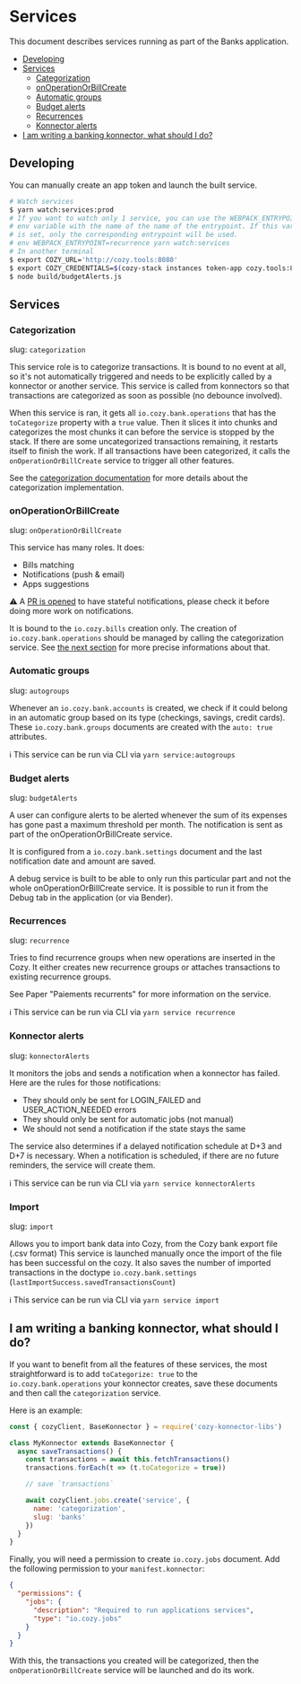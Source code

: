 # Services

This document describes services running as part of the
Banks application.

- [Developing](#developing)
- [Services](#services)
  * [Categorization](#categorization)
  * [onOperationOrBillCreate](#onoperationorbillcreate)
  * [Automatic groups](#automatic-groups)
  * [Budget alerts](#budget-alerts)
  * [Recurrences](#recurrences)
  * [Konnector alerts](#konnector-alerts)
- [I am writing a banking konnector, what should I do?](#i-am-writing-a-banking-konnector-what-should-i-do)

## Developing

You can manually create an app token and launch the built service.

```bash
# Watch services
$ yarn watch:services:prod
# If you want to watch only 1 service, you can use the WEBPACK_ENTRYPOINT
# env variable with the name of the name of the entrypoint. If this var
# is set, only the corresponding entrypoint will be used.
# env WEBPACK_ENTRYPOINT=recurrence yarn watch:services
# In another terminal
$ export COZY_URL='http://cozy.tools:8080'
$ export COZY_CREDENTIALS=$(cozy-stack instances token-app cozy.tools:8080 banks)
$ node build/budgetAlerts.js
```


## Services

### Categorization

slug: `categorization`

This service role is to categorize transactions. It is bound to no event at
all, so it's not automatically triggered and needs to be explicitly called by a
konnector or another service.  This service is called from konnectors so that
transactions are categorized as soon as possible (no debounce involved).

When this service is ran, it gets all `io.cozy.bank.operations` that has the
`toCategorize` property with a `true` value. Then it slices it into chunks and
categorizes the most chunks it can before the service is stopped by the stack.
If there are some uncategorized transactions remaining, it restarts itself to
finish the work. If all transactions have been categorized, it calls the
`onOperationOrBillCreate` service to trigger all other features.

See the [categorization documentation](https://github.com/cozy/cozy-banks/blob/master/docs/categorization.md) for more details about the categorization implementation.

### onOperationOrBillCreate

slug: `onOperationOrBillCreate`

This service has many roles. It does:

* Bills matching
* Notifications (push & email)
* Apps suggestions

:warning: A [PR is opened](https://github.com/cozy/cozy-banks/pull/2077) to have stateful
notifications, please check it before doing more work on notifications.

It is bound to the `io.cozy.bills` creation only. The creation of
`io.cozy.bank.operations` should be managed by calling the categorization
service. See [the next
section](#i-am-writing-a-banking-konnector-what-should-i-do) for more precise
informations about that.

### Automatic groups

slug: `autogroups`

Whenever an `io.cozy.bank.accounts` is created, we check if it could belong in an automatic group based
on its type (checkings, savings, credit cards). These `io.cozy.bank.groups` documents are created with
the `auto: true` attributes.

ℹ️  This service can be run via CLI via `yarn service:autogroups`

### Budget alerts

slug: `budgetAlerts`

A user can configure alerts to be alerted whenever the sum of its expenses has
gone past a maximum threshold per month. The notification is sent as part of the
onOperationOrBillCreate service.

It is configured from a `io.cozy.bank.settings` document and the last notification
date and amount are saved.

A debug service is built to be able to only run this particular part and not the
whole onOperationOrBillCreate service. It is possible to run it from the Debug
tab in the application (or via Bender).

### Recurrences

slug: `recurrence`

Tries to find recurrence groups when new operations are inserted
in the Cozy. It either creates new recurrence groups or attaches transactions
to existing recurrence groups.

See Paper "Paiements recurrents" for more information on the service.

ℹ️  This service can be run via CLI via `yarn service recurrence`

### Konnector alerts

slug: `konnectorAlerts`

It monitors the jobs and sends a notification when a konnector has failed.
Here are the rules for those notifications:

- They should only be sent for LOGIN_FAILED and USER_ACTION_NEEDED errors
- They should only be sent for automatic jobs (not manual)
- We should not send a notification if the state stays the same

The service also determines if a delayed notification schedule at D+3 and D+7 is necessary. When a notification is scheduled, if there are no future reminders, the service will create them.

ℹ️  This service can be run via CLI via `yarn service konnectorAlerts`

### Import

slug: `import`

Allows you to import bank data into Cozy, from the Cozy bank export file (.csv format)
This service is launched manually once the import of the file has been successful on the cozy.
It also saves the number of imported transactions in the doctype `io.cozy.bank.settings` (`lastImportSuccess.savedTransactionsCount`)

ℹ️  This service can be run via CLI via `yarn service import`

## I am writing a banking konnector, what should I do?

If you want to benefit from all the features of these services, the most
straightforward is to add `toCategorize: true` to the `io.cozy.bank.operations`
your konnector creates, save these documents and then call the `categorization`
service.

Here is an example:

```js
const { cozyClient, BaseKonnector } = require('cozy-konnector-libs')

class MyKonnector extends BaseKonnector {
  async saveTransactions() {
    const transactions = await this.fetchTransactions()
    transactions.forEach(t => (t.toCategorize = true))

    // save `transactions`

    await cozyClient.jobs.create('service', {
      name: 'categorization',
      slug: 'banks'
    })
  }
}
```

Finally, you will need a permission to create `io.cozy.jobs` document. Add the
following permission to your `manifest.konnector`:

```json
{
  "permissions": {
    "jobs": {
      "description": "Required to run applications services",
      "type": "io.cozy.jobs"
    }
  }
}
```

With this, the transactions you created will be categorized, then the
`onOperationOrBillCreate` service will be launched and do its work.
